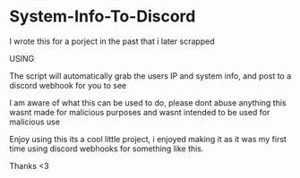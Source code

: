 # System-Info-To-Discord

I wrote this for a porject in the past that i later scrapped

USING

The script will automatically grab the users IP and system info, and post to a discord webhook for you to see

I am aware of what this can be used to do, please dont abuse anything this wasnt made for malicious purposes and wasnt intended to be used for malicious use


Enjoy using this its a cool little project, i enjoyed making it as it was my first time using discord webhooks for something like this.

Thanks <3
